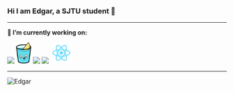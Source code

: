 ### Hi I am Edgar, a SJTU student  🚀


--------------------------------------------------------------------------------

**🌱 I’m currently working on:**


<code><a href="https://go.dev/" target="_blank"><img height="50" src="https://www.vectorlogo.zone/logos/golang/golang-icon.svg"></a></code>
<code><a href="https://github.com/gin-gonic/gin" target="_blank"><img height="50" src="https://raw.githubusercontent.com/gin-gonic/logo/master/color.png"></a></code>
<code><a href="https://www.python.org/" target="_blank"><img height="50" src="https://www.vectorlogo.zone/logos/python/python-ar21.svg"></a></code>
<code><a href="https://vue.js.org/" target="_blank"><img height="50" src="https://vue.js.org/vue.svg"></a></code>
<code><a href="https://reactjs.org/" target="_blank"><img height="50" src="https://raw.githubusercontent.com/github/explore/80688e429a7d4ef2fca1e82350fe8e3517d3494d/topics/react/react.png"></a></code>

--------------------------------------------------------------------------------


<!--
<code><a href="https://www.docker.com/" target="_blank"><img height="50" src="https://www.vectorlogo.zone/logos/docker/docker-ar21.svg"></a></code>
-->


![Edgar](https://github-readme-stats.vercel.app/api?username=junhaideng&show_icons=true)

<!--
[![go-GIS](https://github-readme-stats.vercel.app/api/pin/?username=junhaideng&repo=go-gis)](https://github.com/junhaideng/go-GIS)
[![go-GIS](https://github-readme-stats.vercel.app/api/pin/?username=junhaideng&repo=go-packages-notes)](https://github.com/junhaideng/go-packages-notes)
-->

